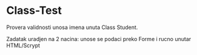 # Class-Test

Provera validnosti unosa imena unuta Class Student.

Zadatak uradjen na 2 nacina: unose se podaci preko Forme i rucno unutar HTML/Scrypt
